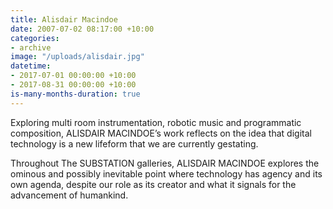 ```yaml
---
title: Alisdair Macindoe
date: 2007-07-02 08:17:00 +10:00
categories:
- archive
image: "/uploads/alisdair.jpg"
datetime:
- 2017-07-01 00:00:00 +10:00
- 2017-08-31 00:00:00 +10:00
is-many-months-duration: true
---
```


Exploring multi room instrumentation, robotic music and programmatic composition, ALISDAIR
MACINDOE’s work reflects on the idea that digital technology is a new lifeform that we are currently
gestating.

Throughout The SUBSTATION galleries, ALISDAIR MACINDOE explores the ominous and possibly
inevitable point where technology has agency and its own agenda, despite our role as its creator and what
it signals for the advancement of humankind.
